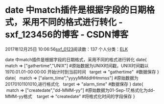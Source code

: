 # date 中match插件是根据字段的日期格式，采用不同的格式进行转化 - sxf_123456的博客 - CSDN博客
2017年12月25日 10:06:56[sxf_0123](https://me.csdn.net/sxf_123456)阅读数：137
个人分类：[ELK](https://blog.csdn.net/sxf_123456/article/category/7036606)
                
date 中match插件是根据字段的日期格式，采用不同的格式进行转化
date{
  match => ["gathertime","UNIX"] #原始数据为UNIX时间戳，UNIX时间戳以1970.01.01-00:00:00 开始计时到当前时间
  target => "gathertime"  #数据保存
}
date{
  match => ["alarm_time","yyyyMMddHHmmss"] #原始数据为20170101101010,进行格式化
  target => "alarm_time" #数据保存
}
date{
   match => ["createdate","dd-MMM-yy"] #原始数据为01-Sep-17,格式化为dd-MMM-yy格式
   target => "createdate" #将格式化时间的字段保存
}

